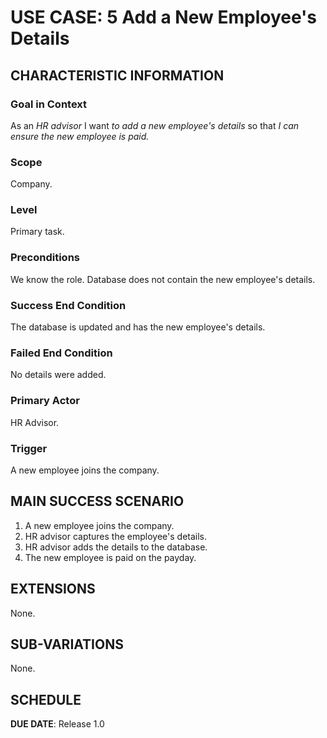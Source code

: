 # USE CASE: 5 Add a New Employee's Details

## CHARACTERISTIC INFORMATION

### Goal in Context

As an *HR advisor* I want *to add a new employee's details* so that *I can ensure the new employee is paid.*

### Scope

Company.

### Level

Primary task.

### Preconditions

We know the role.  Database does not contain the new employee's details.

### Success End Condition

The database is updated and has the new employee's details.

### Failed End Condition

No details were added.

### Primary Actor

HR Advisor.

### Trigger

A new employee joins the company.

## MAIN SUCCESS SCENARIO

1. A new employee joins the company.
2. HR advisor captures the employee's details.
3. HR advisor adds the details to the database.
4. The new employee is paid on the payday.

## EXTENSIONS

None.

## SUB-VARIATIONS

None.

## SCHEDULE

**DUE DATE**: Release 1.0
